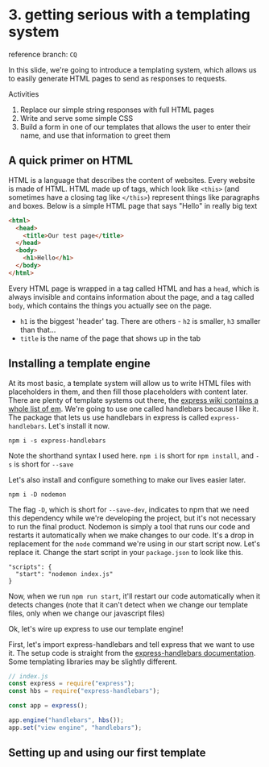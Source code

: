 # 3. getting serious with a templating system

reference branch: `CQ`

In this slide, we're going to introduce a templating system, which allows us to easily generate HTML pages to send as responses to requests.

Activities

1. Replace our simple string responses with full HTML pages
2. Write and serve some simple CSS
3. Build a form in one of our templates that allows the user to enter their name, and use that information to greet them

## A quick primer on HTML

HTML is a language that describes the content of websites. Every website is made of HTML.
HTML made up of tags, which look
like `<this>` (and sometimes have a closing tag like `</this>`) represent things like
paragraphs and boxes. Below is a simple HTML page that says "Hello" in really big text

```html
<html>
  <head>
    <title>Our test page</title>
  </head>
  <body>
    <h1>Hello</h1>
  </body>
</html>
```

Every HTML page is wrapped in a tag called HTML and has a `head`, which is always invisible and contains
information about the page, and a tag called `body`, which contains the things you actually see on the page.

- `h1` is the biggest 'header' tag. There are others - `h2` is smaller, `h3` smaller than that...
- `title` is the name of the page that shows up in the tab

## Installing a template engine

At its most basic, a template system will allow us to write HTML files with placeholders in them, and then fill those
placeholders with content later. There are plenty of template systems out there, the [express wiki contains a whole list of em](https://expressjs.com/en/resources/template-engines.html). We're
going to use one called handlebars because I like it. The package that lets us use handlebars in express is called
`express-handlebars`. Let's install it now.

```
npm i -s express-handlebars
```

Note the shorthand syntax I used here. `npm i` is short for `npm install`, and `-s` is short for `--save`

Let's also install and configure something to make our lives easier later.

```
npm i -D nodemon
```

The flag `-D`, which is short for `--save-dev`, indicates to npm that we need this dependency while we're developing the project,
but it's not necessary to run the final product. Nodemon is simply a tool that runs our code and restarts it automatically when
we make changes to our code. It's a drop in replacement for the `node` command we're using in our start script now. Let's
replace it. Change the start script in your `package.json` to look like this.

```
"scripts": {
  "start": "nodemon index.js"
}
```

Now, when we run `npm run start`, it'll restart our code automatically when it detects changes
(note that it can't detect when we change our template files, only when we change our javascript files)

Ok, let's wire up express to use our template engine!

First, let's import express-handlebars and tell express that we want to use it. The setup code is straight from the [express-handlebars documentation](https://www.npmjs.com/package/express-handlebars). Some templating libraries may be slightly different.

```javascript
// index.js
const express = require("express");
const hbs = require("express-handlebars");

const app = express();

app.engine("handlebars", hbs());
app.set("view engine", "handlebars");
```

## Setting up and using our first template
